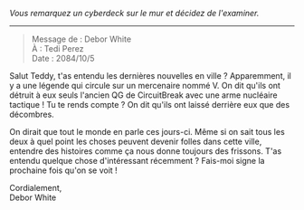 _Vous remarquez un cyberdeck sur le mur et décidez de l'examiner._

---

> Message de : Debor White  
> À : Tedi Perez  
> Date : 2084/10/5

Salut Teddy, t'as entendu les dernières nouvelles en ville ? Apparemment, il y a une légende qui circule sur un mercenaire nommé V. On dit qu'ils ont détruit à eux seuls l'ancien QG de CircuitBreak avec une arme nucléaire tactique ! Tu te rends compte ? On dit qu'ils ont laissé derrière eux que des décombres.

On dirait que tout le monde en parle ces jours-ci. Même si on sait tous les deux à quel point les choses peuvent devenir folles dans cette ville, entendre des histoires comme ça nous donne toujours des frissons. T'as entendu quelque chose d'intéressant récemment ? Fais-moi signe la prochaine fois qu'on se voit !

Cordialement,  
Debor White
